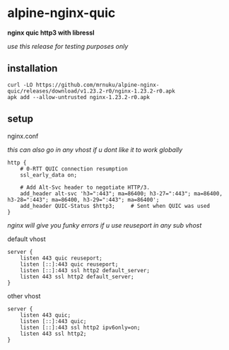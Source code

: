 # alpine-nginx-quic
**nginx quic http3 with libressl**

*use this release for testing purposes only*

## installation

```
curl -LO https://github.com/mrnuku/alpine-nginx-quic/releases/download/v1.23.2-r0/nginx-1.23.2-r0.apk
apk add --allow-untrusted nginx-1.23.2-r0.apk
```

## setup

nginx.conf

*this can also go in any vhost if u dont like it to work globally*

```
http {
    # 0-RTT QUIC connection resumption
    ssl_early_data on;

    # Add Alt-Svc header to negotiate HTTP/3.
    add_header alt-svc 'h3=":443"; ma=86400; h3-27=":443"; ma=86400, h3-28=":443"; ma=86400, h3-29=":443"; ma=86400';
    add_header QUIC-Status $http3;     # Sent when QUIC was used
}
```
*nginx will give you funky errors if u use reuseport in any sub vhost*

default vhost
```
server {
    listen 443 quic reuseport;
    listen [::]:443 quic reuseport;
    listen [::]:443 ssl http2 default_server;
    listen 443 ssl http2 default_server;
}
```

other vhost
```
server {
    listen 443 quic;
    listen [::]:443 quic;
    listen [::]:443 ssl http2 ipv6only=on;
    listen 443 ssl http2;
}
```
